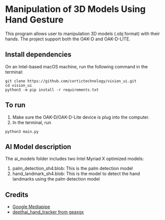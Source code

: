 # Manipulation of 3D Models Using Hand Gesture

This program allows user to manipulation 3D models (.obj format) with their hands.  The project support both the OAK-D and OAK-D-LITE.




## Install dependencies

On an Intel-based macOS machine, run the following command in the terminal:

```
git clone https://github.com/cortictechnology/vision_ui.git
cd vision_ui
python3 -m pip install -r requirements.txt
```

## To run

1. Make sure the OAK-D/OAK-D-Lite device is plug into the computer.
2. In the terminal, run

```
python3 main.py
```

## AI Model description

The ai_models folder includes two Intel Myriad X optimized models:

1. palm_detection_sh4.blob: This is the palm detection model
2. hand_landmark_sh4.blob: This is the model to detect the hand landmarks using the palm detection model

## Credits
* [Google Mediapipe](https://github.com/google/mediapipe)
* [depthai_hand_tracker from geaxgx](https://github.com/geaxgx/depthai_hand_tracker)